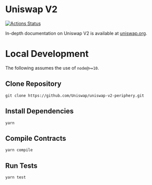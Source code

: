 # Uniswap V2

[![Actions Status](https://github.com/Uniswap/uniswap-v2-periphery/workflows/CI/badge.svg)](https://github.com/Uniswap/uniswap-v2-periphery/actions)

In-depth documentation on Uniswap V2 is available at [uniswap.org](https://uniswap.org/docs).

# Local Development

The following assumes the use of `node@>=10`.

## Clone Repository

`git clone https://github.com/Uniswap/uniswap-v2-periphery.git`

## Install Dependencies

`yarn`

## Compile Contracts

`yarn compile`

## Run Tests

`yarn test`
